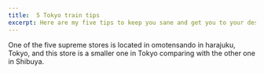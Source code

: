 ```yaml
---
title:  5 Tokyo train tips
excerpt: Here are my five tips to keep you sane and get you to your destination on the Tokyo Subway.
---
```


One of the five supreme stores is located in omotensando in harajuku, Tokyo, and this store is a smaller one in Tokyo comparing with the other one in Shibuya.
